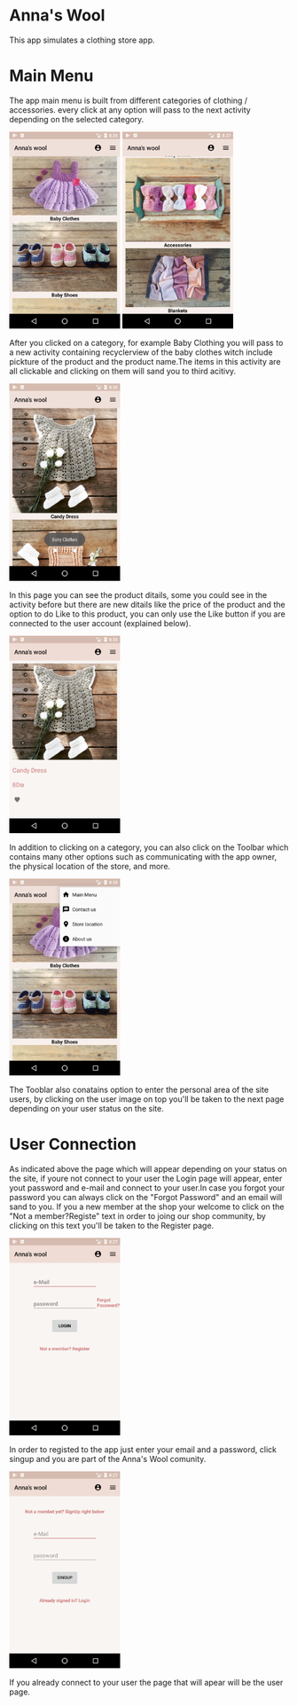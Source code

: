 # Anna's Wool
This app simulates a clothing store app. 

# Main Menu
The app main menu is built from different categories of clothing / accessories. every click at any option will pass to the next activity depending on the selected category. 

<img src="images/main1.png" width=200>     <img src="images/main2.png" width=200> 

After you clicked on a category, for example Baby Clothing you will pass to a new activity containing recyclerview of the baby clothes witch include pickture of the product and the product name.The items in this activity are all clickable and clicking on them will sand you to third acitivy.

<img src="images/second1.png" width=200> 

In this page you can see the product ditails, some you could see in the activity before but there are new ditails like the price of the product and the option to do Like to this product, you can only use the Like button if you are connected to the user account (explained below).

<img src="images/third.png" width=200>

In addition to clicking on a category, you can also click on the Toolbar which contains many other options such as communicating with the app owner, the physical location of the store, and more.

<img src="images/main3.png" width=200>

The Tooblar also conatains option to enter the personal area of the site users, by clicking on the user image on top you'll be taken to the next page depending on your user status on the site.

# User Connection
As indicated above the page which will appear depending on your status on the site, if youre not connect to your user the Login page will appear, enter yout password and e-mail and connect to your user.In case you forgot your password you can always click on the "Forgot Password" and an email will sand to you. If you a new member at the shop your welcome to click on the "Not a member?Registe" text in order to joing our shop community, by clicking on this text you'll be taken to the Register page. 

<img src="images/login.png" width=200>

In order to registed to the app just enter your email and a password, click singup and you are part of the Anna's Wool comunity.

<img src="images/register.png" width=200>

If you already connect to your user the page that will apear will be the user page. 

